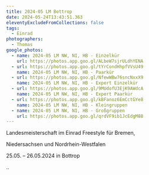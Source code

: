 ```yaml
---
title: 2024-05 LM Bottrop
date: 2024-05-24T13:43:51.363
eleventyExcludeFromCollections: false
tags:
  - Einrad
photographers:
  - Thomas
google_photos:
  - name: 2024-05 LM NW, NI, HB - Einzelkür
    url: https://photos.app.goo.gl/ALbeW7sjrULdhYENA
  - url: https://photos.app.goo.gl/tYrCondHhpfVVsU49
    name: 2024-05 LM NW, NI, HB - Paarkür
  - url: https://photos.app.goo.gl/NfewWBw76sncNxxX9
    name: 2024-05 LM NW, NI, HB - Expert Einzelkür
  - url: https://photos.app.goo.gl/9MUdofU3EjK9AWdcA
    name: 2024-05 LM NW, NI, HB - Expert Paarkür
  - url: https://photos.app.goo.gl/kBFanoz6EmCctGYe8
    name: 2024-05 LM NW, NI, HB - Kleingruppen
  - name: 2024-05 LM NW, NI, HB - Großgruppen
    url: https://photos.app.goo.gl/qrdVF9ib1JcEdgM88
---
```

Landesmeisterschaft im Einrad Freestyle für Bremen,

Niedersachsen und Nordrhein-Westfalen

25.05. – 26.05.2024 in Bottrop

..
